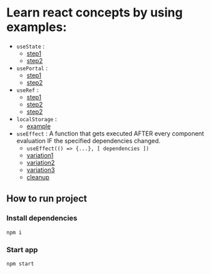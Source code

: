 # Learn react concepts by using examples:
 - `useState` :
    - [step1](./expenses-app/src/App.js#L7)
    - [step2](./expenses-app/src/App.js#L31)
 - `usePortal` :
    - [step1](./add-user-app/public/index.html#L31)
    - [step2](./add-user-app/src/components/UI/ErrorModal.js#L31)
 - `useRef` :
    - [step1](./add-user-app/src/components/Users/AddUser.js#L10)
    - [step2](./add-user-app/src/components/Users/AddUser.js#L17)
    - [step2](./add-user-app/src/components/Users/AddUser.js#L35)
 - `localStorage` :
    - [example](./login-app/src/App.js#L22)
 - `useEffect` : A function that gets executed AFTER every component evaluation IF the specified dependencies changed.
    - `useEffect(() => {...}, [ dependencies ])`
    - [variation1](./login-app/src/App.js#L11)
    - [variation2](./login-app/src/components/Login/Login.js#L31)
    - [variation3](./login-app/src/components/Login/Login.js#L39)
    - [cleanup](./login-app/src/components/Login/Login.js#L47)

## How to run project

### Install dependencies 

`npm i`

### Start app

`npm start`